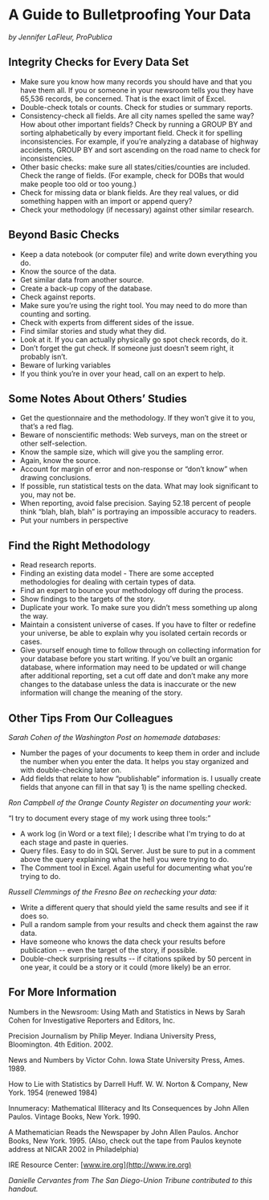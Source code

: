 # A Guide to Bulletproofing Your Data

_by Jennifer LaFleur, ProPublica_

## Integrity Checks for Every Data Set- Make sure you know how many records you should have and that you have them all. If you or someone in your newsroom tells you they have 65,536 records, be concerned. That is the exact limit of Excel.- Double-check totals or counts. Check for studies or summary reports.- Consistency-check all fields.  Are all city names spelled the same way? How about other important fields? Check by running a GROUP BY and sorting alphabetically by every important field. Check it for spelling inconsistencies. For example, if you’re analyzing a database of highway accidents, GROUP BY and sort ascending on the road name to check for inconsistencies.- Other basic checks: make sure all states/cities/counties are included. Check the range of fields. (For example, check for DOBs that would make people too old or too young.) - Check for missing data or blank fields. Are they real values, or did something happen with an import or append query?- Check your methodology (if necessary) against other similar research.## Beyond Basic Checks- Keep a data notebook (or  computer file) and write down everything you do. - Know the source of the data.- Get similar data from another source.- Create a back-up copy of the database. - Check against reports.- Make sure you’re using the right tool. You may need to do more than counting and sorting.- Check with experts from different sides of the issue.- Find similar stories and study what they did.- Look at it. If you can actually physically go spot check records, do it.- Don’t forget the gut check. If someone just doesn’t seem right, it probably isn’t.- Beware of lurking variables- If you think you’re in over your head, call on an expert to help.## Some Notes About Others’ Studies- Get the questionnaire and the methodology. If they won’t give it to you, that’s a red flag.- Beware of nonscientific methods: Web surveys, man on the street or other self-selection.- Know the sample size, which will give you the sampling error.- Again, know the source.- Account for margin of error  and non-response or “don’t know” when drawing conclusions.- If possible, run statistical tests on the data. What may look significant to you, may not be.- When reporting, avoid false precision. Saying 52.18 percent of people think “blah, blah, blah” is portraying an impossible accuracy to readers.- Put your numbers in perspective## Find the Right Methodology- Read research reports.- Finding an existing data model - There are some accepted methodologies for dealing with certain types of data.- Find an expert to bounce your methodology off during the process.- Show findings to the targets of the story.- Duplicate your work. To make sure you didn’t mess something up along the way.- Maintain a consistent universe of cases. If you have to filter or redefine your universe, be able to explain why you isolated certain records or cases.- Give yourself enough time to follow through on collecting information for your database before you start writing. If you’ve built an organic database, where information may need to be updated or will change after additional reporting, set a cut off date and don’t make any more changes to the database unless the data is inaccurate or the new information will change the meaning of the story.  ## Other Tips From Our Colleagues_Sarah Cohen of the Washington Post on homemade databases:_- Number the pages of your documents to keep them in order and include the number when you enter the data. It helps you stay organized and with double-checking later on.- Add fields that relate to how “publishable” information is. I usually create fields that anyone can fill in that say 1) is the name spelling checked._Ron Campbell of the Orange County Register on documenting your work:_“I try to document every stage of my work using three tools:”- A work log (in Word or a text file); I describe what I'm trying to do at each stage and paste in queries.- Query files. Easy to do in SQL Server. Just be sure to put in a comment above the query explaining what the hell you were trying to do.- The Comment tool in Excel. Again useful for documenting what you're trying to do._Russell Clemmings of the Fresno Bee on rechecking your data:_- Write a different query that should yield the same results and see if it does so.- Pull a random sample from your results and check them against the raw data.- Have someone who knows the data check your results before publication -- even the target of the story, if possible.- Double-check surprising results -- if citations spiked by 50 percent in one year, it could be a story or it could (more likely) be an error. ## For More InformationNumbers in the Newsroom: Using Math and Statistics in News by Sarah Cohen for  Investigative Reporters and Editors, Inc.Precision Journalism by Philip Meyer. Indiana University Press, Bloomington. 4th Edition. 2002.News and Numbers by Victor Cohn.  Iowa State University Press, Ames. 1989.How to Lie with Statistics by Darrell Huff.  W. W. Norton & Company, New York. 1954 (renewed 1984)Innumeracy:  Mathematical Illiteracy and Its Consequences by John Allen Paulos. Vintage Books, New York. 1990.A Mathematician Reads the Newspaper by John Allen Paulos. Anchor Books, New York. 1995. (Also, check out the tape from Paulos keynote address at NICAR 2002 in Philadelphia)IRE Resource Center: [www.ire.org](http://www.ire.org)_Danielle Cervantes from The San Diego-Union Tribune contributed to this handout._